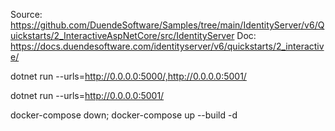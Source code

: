 Source: https://github.com/DuendeSoftware/Samples/tree/main/IdentityServer/v6/Quickstarts/2_InteractiveAspNetCore/src/IdentityServer
Doc: https://docs.duendesoftware.com/identityserver/v6/quickstarts/2_interactive/ 


dotnet run --urls=http://0.0.0.0:5000/,http://0.0.0.0:5001/

dotnet run --urls=http://0.0.0.0:5001/


docker-compose down; docker-compose up --build -d 